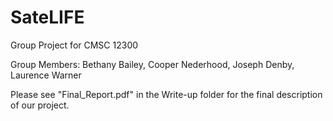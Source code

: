 # SateLIFE
Group Project for CMSC 12300

Group Members: Bethany Bailey, Cooper Nederhood, Joseph Denby, Laurence Warner

Please see "Final_Report.pdf" in the Write-up folder for the final description of our project. 
